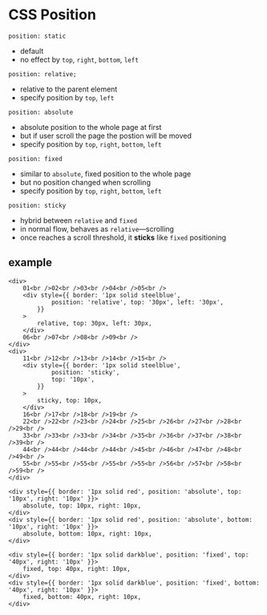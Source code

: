 # CSS Position

`position: static`
- default
- no effect by `top`, `right`, `bottom`, `left`

`position: relative;`
- relative to the parent element
- specify position by `top`, `left`

`position: absolute`
- absolute position to the whole page at first
- but if user scroll the page the postion will be moved
- specify position by `top`, `right`, `bottom`, `left`

`position: fixed`
- similar to `absolute`, fixed position to the whole page
- but no position changed when scrolling
- specify position by `top`, `right`, `bottom`, `left`

`position: sticky`
- hybrid between `relative` and `fixed`
- in normal flow, behaves as `relative`—scrolling
- once reaches a scroll threshold, it **sticks** like `fixed` positioning

## example

```
<div>
    01<br />02<br />03<br />04<br />05<br />
    <div style={{ border: '1px solid steelblue',
            position: 'relative', top: '30px', left: '30px',
        }}
    >
        relative, top: 30px, left: 30px,
    </div>
    06<br />07<br />08<br />09<br />
</div>
<div>
    11<br />12<br />13<br />14<br />15<br />
    <div style={{ border: '1px solid steelblue',
            position: 'sticky',
            top: '10px',
        }}
    >
        sticky, top: 10px,
    </div>
    16<br />17<br />18<br />19<br />
    22<br />22<br />23<br />24<br />25<br />26<br />27<br />28<br />29<br />
    33<br />33<br />33<br />34<br />35<br />36<br />37<br />38<br />39<br />
    44<br />44<br />44<br />44<br />45<br />46<br />47<br />48<br />49<br />
    55<br />55<br />55<br />55<br />55<br />56<br />57<br />58<br />59<br />
</div>

<div style={{ border: '1px solid red', position: 'absolute', top: '10px', right: '10px' }}>
    absolute, top: 10px, right: 10px,
</div>
<div style={{ border: '1px solid red', position: 'absolute', bottom: '10px', right: '10px' }}>
    absolute, bottom: 10px, right: 10px,
</div>

<div style={{ border: '1px solid darkblue', position: 'fixed', top: '40px', right: '10px' }}>
    fixed, top: 40px, right: 10px,
</div>
<div style={{ border: '1px solid darkblue', position: 'fixed', bottom: '40px', right: '10px' }}>
    fixed, bottom: 40px, right: 10px,
</div>
```
